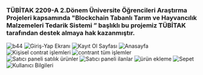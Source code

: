 <h3>
  TÜBİTAK 2209-A 2.Dönem Üniversite Öğrencileri Araştırma Projeleri kapsamında "Blockchain Tabanlı Tarım ve Hayvancılık Malzemeleri Tedarik Sistemi ” başlıklı bu projemiz TÜBİTAK tarafından destek almaya hak kazanmıştır.

</h3>

![b44](https://github.com/burak-guler/Tubitak2209Project/assets/80544866/e758b01a-0eb8-4bd3-94bc-1dc9988d5a77)
![Giriş-Yap Ekranı ](https://github.com/burak-guler/Tubitak2209Project/assets/80544866/cb49da4c-92d3-477a-9413-1044deecf5d4)
![Kayıt Ol Sayfası](https://github.com/burak-guler/Tubitak2209Project/assets/80544866/2ffaab87-0031-4b25-ba7a-d6bc4891489e)
![Anasayfa ](https://github.com/burak-guler/Tubitak2209Project/assets/80544866/1340d777-459e-4134-8196-577e308845d6)
![Kişisel contrat işlemleri](https://github.com/burak-guler/Tubitak2209Project/assets/80544866/cdf0bfd9-e3c8-476a-80af-eb4f02ae1844)
![contrant tüm işlemler](https://github.com/burak-guler/Tubitak2209Project/assets/80544866/f20c36db-a36c-49f3-ad40-5f62f731c41e)
![Satıcı paneli satılık ürünler](https://github.com/burak-guler/Tubitak2209Project/assets/80544866/0fe862a9-a813-4a95-ad82-5ae757a12436)
![Satıcı paneli ilanlar](https://github.com/burak-guler/Tubitak2209Project/assets/80544866/9dff1041-0ad8-4828-83b1-132c82b33e99)
![ürün ekleme](https://github.com/burak-guler/Tubitak2209Project/assets/80544866/5a6b3760-5ac4-42db-b7c8-3275e606824f)
![Sepet](https://github.com/burak-guler/Tubitak2209Project/assets/80544866/641ca20e-2cfe-49c7-b22d-d4572d6877e4)
![Kullanıcı Bilgileri](https://github.com/burak-guler/Tubitak2209Project/assets/80544866/1e261eeb-016e-4c89-aa63-7d13e35b4c88)

